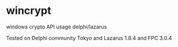 # wincrypt
windows crypto API usage delphi/lazarus

Tested on Delphi community Tokyo and Lazarus 1.8.4 and FPC 3.0.4
